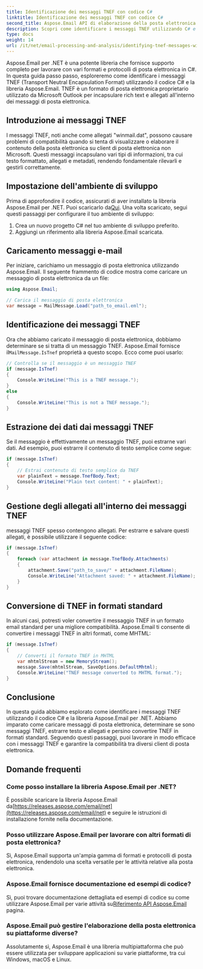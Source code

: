 ```yaml
---
title: Identificazione dei messaggi TNEF con codice C#
linktitle: Identificazione dei messaggi TNEF con codice C#
second_title: Aspose.Email API di elaborazione della posta elettronica .NET
description: Scopri come identificare i messaggi TNEF utilizzando C# e Aspose.Email per .NET. Una guida passo passo con codice sorgente e domande frequenti incluse.
type: docs
weight: 14
url: /it/net/email-processing-and-analysis/identifying-tnef-messages-with-csharp-code/
---
```


Aspose.Email per .NET è una potente libreria che fornisce supporto completo per lavorare con vari formati e protocolli di posta elettronica in C#. In questa guida passo passo, esploreremo come identificare i messaggi TNEF (Transport Neutral Encapsulation Format) utilizzando il codice C# e la libreria Aspose.Email. TNEF è un formato di posta elettronica proprietario utilizzato da Microsoft Outlook per incapsulare rich text e allegati all'interno dei messaggi di posta elettronica.

## Introduzione ai messaggi TNEF

I messaggi TNEF, noti anche come allegati "winmail.dat", possono causare problemi di compatibilità quando si tenta di visualizzare o elaborare il contenuto della posta elettronica su client di posta elettronica non Microsoft. Questi messaggi incapsulano vari tipi di informazioni, tra cui testo formattato, allegati e metadati, rendendo fondamentale rilevarli e gestirli correttamente.

## Impostazione dell'ambiente di sviluppo

Prima di approfondire il codice, assicurati di aver installato la libreria Aspose.Email per .NET. Puoi scaricarlo da[Qui](https://releases.aspose.com/email/net). Una volta scaricato, segui questi passaggi per configurare il tuo ambiente di sviluppo:

1. Crea un nuovo progetto C# nel tuo ambiente di sviluppo preferito.
2. Aggiungi un riferimento alla libreria Aspose.Email scaricata.

## Caricamento messaggi e-mail

Per iniziare, carichiamo un messaggio di posta elettronica utilizzando Aspose.Email. Il seguente frammento di codice mostra come caricare un messaggio di posta elettronica da un file:

```csharp
using Aspose.Email;

// Carica il messaggio di posta elettronica
var message = MailMessage.Load("path_to_email.eml");
```

## Identificazione dei messaggi TNEF

 Ora che abbiamo caricato il messaggio di posta elettronica, dobbiamo determinare se si tratta di un messaggio TNEF. Aspose.Email fornisce il`MailMessage.IsTnef` proprietà a questo scopo. Ecco come puoi usarlo:

```csharp
// Controlla se il messaggio è un messaggio TNEF
if (message.IsTnef)
{
    Console.WriteLine("This is a TNEF message.");
}
else
{
    Console.WriteLine("This is not a TNEF message.");
}
```

## Estrazione dei dati dai messaggi TNEF

Se il messaggio è effettivamente un messaggio TNEF, puoi estrarne vari dati. Ad esempio, puoi estrarre il contenuto di testo semplice come segue:

```csharp
if (message.IsTnef)
{
    // Estrai contenuto di testo semplice da TNEF
    var plainText = message.TnefBody.Text;
    Console.WriteLine("Plain text content: " + plainText);
}
```

## Gestione degli allegati all'interno dei messaggi TNEF

messaggi TNEF spesso contengono allegati. Per estrarre e salvare questi allegati, è possibile utilizzare il seguente codice:

```csharp
if (message.IsTnef)
{
    foreach (var attachment in message.TnefBody.Attachments)
    {
        attachment.Save("path_to_save/" + attachment.FileName);
        Console.WriteLine("Attachment saved: " + attachment.FileName);
    }
}
```

## Conversione di TNEF in formati standard

In alcuni casi, potresti voler convertire il messaggio TNEF in un formato email standard per una migliore compatibilità. Aspose.Email ti consente di convertire i messaggi TNEF in altri formati, come MHTML:

```csharp
if (message.IsTnef)
{
    // Converti il formato TNEF in MHTML
    var mhtmlStream = new MemoryStream();
    message.Save(mhtmlStream, SaveOptions.DefaultMhtml);
    Console.WriteLine("TNEF message converted to MHTML format.");
}
```

## Conclusione

In questa guida abbiamo esplorato come identificare i messaggi TNEF utilizzando il codice C# e la libreria Aspose.Email per .NET. Abbiamo imparato come caricare messaggi di posta elettronica, determinare se sono messaggi TNEF, estrarre testo e allegati e persino convertire TNEF in formati standard. Seguendo questi passaggi, puoi lavorare in modo efficace con i messaggi TNEF e garantire la compatibilità tra diversi client di posta elettronica.


## Domande frequenti

### Come posso installare la libreria Aspose.Email per .NET?

 È possibile scaricare la libreria Aspose.Email da[https://releases.aspose.com/email/net](https://releases.aspose.com/email/net) e seguire le istruzioni di installazione fornite nella documentazione.

### Posso utilizzare Aspose.Email per lavorare con altri formati di posta elettronica?

Sì, Aspose.Email supporta un'ampia gamma di formati e protocolli di posta elettronica, rendendolo una scelta versatile per le attività relative alla posta elettronica.

### Aspose.Email fornisce documentazione ed esempi di codice?

 Sì, puoi trovare documentazione dettagliata ed esempi di codice su come utilizzare Aspose.Email per varie attività su[Riferimento API Aspose.Email](https://reference.aspose.com/email/net/) pagina.

### Aspose.Email può gestire l'elaborazione della posta elettronica su piattaforme diverse?

Assolutamente sì, Aspose.Email è una libreria multipiattaforma che può essere utilizzata per sviluppare applicazioni su varie piattaforme, tra cui Windows, macOS e Linux.